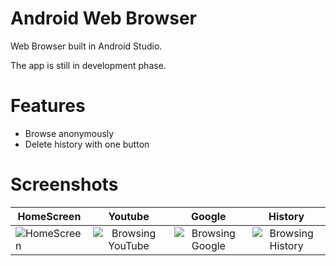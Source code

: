 # **Android Web Browser**

Web Browser built in Android Studio.

The app is still in development phase.

# **Features**
 - Browse anonymously
 - Delete history with one button

# **Screenshots**

|HomeScreen|Youtube|Google|History|
|----------|:-----:|:----:|:-----:|
|![HomeScreen](https://github.com/Iamsurajsharma/Android-Web-Browser/blob/master/Screenshots/Home%20screen.png)|![Browsing YouTube](https://github.com/Iamsurajsharma/Android-Web-Browser/blob/master/Screenshots/Browsing%20Youtube.png)|![Browsing Google](https://github.com/Iamsurajsharma/Android-Web-Browser/blob/master/Screenshots/Browsing%20Google.png)|![Browsing History](https://github.com/Iamsurajsharma/Android-Web-Browser/blob/master/Screenshots/History.png)|

